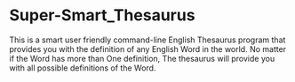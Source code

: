 # Super-Smart_Thesaurus
This is a smart user friendly command-line English Thesaurus program that provides you with the definition of any English Word in the world. No matter if the Word has more than One definition, The thesaurus will provide you with all possible definitions of the Word.
